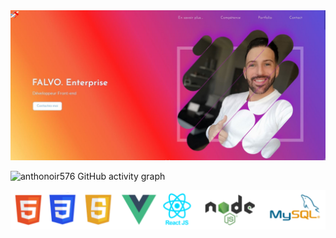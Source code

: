 <img src="https://github.com/Anthonoir576/Anthonoir576/blob/main/img/banner.JPG?raw=true" />
<!--<img src="https://github.com/Anthonoir576/Anthonoir576/blob/main/img/main.JPG?raw=true" />
<img src="https://github.com/Anthonoir576/Anthonoir576/blob/main/img/resume.JPG?raw=true" />
<img src="https://github.com/Anthonoir576/Anthonoir576/blob/main/img/work.JPG?raw=true" />
<img src="https://github.com/Anthonoir576/Anthonoir576/blob/main/img/whyNot.JPG?raw=true" />
<img src="https://github.com/Anthonoir576/Anthonoir576/blob/main/img/footer.JPG?raw=true" />-->

![anthonoir576 GitHub activity graph](https://activity-graph.herokuapp.com/graph?username=anthonoir576&theme=react-dark&custom_title=FALVO%20ENTERPRISE%20'%20S)

<!--<p align="center">
 <a href="https://github.com/anthonoir576/github-readme-stats">
  <img align="center" src="https://github-readme-stats.vercel.app/api?username=Anthonoir576&show_icons=true" />
</a>
<a href="https://github.com/anthonoir576/github-readme-stats">
  <img align="center" src="https://github-readme-stats.vercel.app/api/top-langs/?username=anthonoir576&layout=compact" />
</a></p> -->

<!--<p align="center"> <img src="https://github-readme-stats.vercel.app/api?username=Anthonoir576&show_icons=true" alt="anthonoir576" />
<p align="center"> <img src="https://github-readme-stats.vercel.app/api/top-langs/?username=anthonoir576" alt="anthonoir576" /> -->

<!--[![React Badge](https://img.shields.io/badge/-React-61DBFB?style=for-the-badge&labelColor=black&logo=react&logoColor=61DBFB)](#) [![Javascript Badge](https://img.shields.io/badge/-Javascript-F0DB4F?style=for-the-badge&labelColor=black&logo=javascript&logoColor=F0DB4F)](#) [![Typescript Badge](https://img.shields.io/badge/-Typescript-007acc?style=for-the-badge&labelColor=black&logo=typescript&logoColor=007acc)](#) [![Nodejs Badge](https://img.shields.io/badge/-Nodejs-3C873A?style=for-the-badge&labelColor=black&logo=node.js&logoColor=3C873A)](#) [![GraphQL Badge](https://img.shields.io/badge/-GraphQl-e535ab?style=for-the-badge&labelColor=black&logo=node.js&logoColor=e535ab)](#)-->


<img src="https://github.com/Anthonoir576/Anthonoir576/blob/main/img/techno.png?raw=true" />


